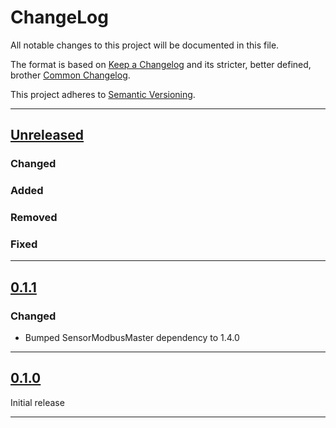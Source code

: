 # ChangeLog<!--! {#change_log} -->

All notable changes to this project will be documented in this file.

The format is based on [Keep a Changelog](https://keepachangelog.com/en/1.0.0/) and its stricter, better defined, brother [Common Changelog](https://common-changelog.org/).

This project adheres to [Semantic Versioning](https://semver.org/spec/v2.0.0.html).

***

## [Unreleased]

### Changed

### Added

### Removed

### Fixed

***

## [0.1.1]

### Changed

- Bumped SensorModbusMaster dependency to 1.4.0

***

## [0.1.0]

Initial release

***

[Unreleased]: https://github.com/EnviroDIY/ANBSensorsModbus/compare/v0.1.1...HEAD
[0.1.1]: https://github.com/EnviroDIY/ANBSensorsModbus/releases/tag/v0.1.1
[0.1.0]: https://github.com/EnviroDIY/ANBSensorsModbus/releases/tag/v0.1.0

<!--! @tableofcontents{HTML:1} -->

<!--! @m_footernavigation -->
